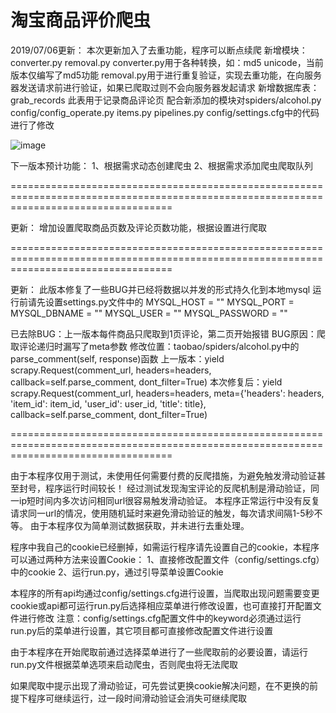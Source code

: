 淘宝商品评价爬虫
===============


2019/07/06更新：
本次更新加入了去重功能，程序可以断点续爬
新增模块：converter.py  removal.py
converter.py用于各种转换，如：md5  unicode，当前版本仅编写了md5功能
removal.py用于进行重复验证，实现去重功能，在向服务器发送请求前进行验证，如果已爬取过则不会向服务器发起请求
新增数据库表：grab_records
此表用于记录商品评论页
配合新添加的模块对spiders/alcohol.py  config/config_operate.py  items.py  pipelines.py  config/settings.cfg中的代码进行了修改

![image](https://github.com/cjy0630/taobao/blob/master/taobao/images/taobaoSpider.gif)

下一版本预计功能：
1、根据需求动态创建爬虫
2、根据需求添加爬虫爬取队列

========================================================================================================================================

更新：
增加设置爬取商品页数及评论页数功能，根据设置进行爬取

========================================================================================================================================

更新：
此版本修复了一些BUG并已经将数据以并发的形式持久化到本地mysql
运行前请先设置settings.py文件中的
MYSQL_HOST = ""
MYSQL_PORT = 
MYSQL_DBNAME = ""
MYSQL_USER = ""
MYSQL_PASSWORD = ""

已去除BUG：上一版本每件商品只爬取到1页评论，第二页开始报错
BUG原因：爬取评论递归时漏写了meta参数
修改位置：taobao/spiders/alcohol.py中的parse_comment(self, response)函数
上一版本：yield scrapy.Request(comment_url, headers=headers, callback=self.parse_comment, dont_filter=True)
本次修复后：yield scrapy.Request(comment_url, headers=headers, meta={'headers': headers, 'item_id': item_id, 'user_id': user_id, 'title': title}, callback=self.parse_comment, dont_filter=True)

========================================================================================================================================

由于本程序仅用于测试，未使用任何需要付费的反爬措施，为避免触发滑动验证甚至封号，程序运行时间较长！
经过测试发现淘宝评论的反爬机制是滑动验证，同一ip短时间内多次访问相同url很容易触发滑动验证。
本程序正常运行中没有反复请求同一url的情况，使用随机延时来避免滑动验证的触发，每次请求间隔1-5秒不等。
由于本程序仅为简单测试数据获取，并未进行去重处理。

程序中我自己的cookie已经删掉，如需运行程序请先设置自己的cookie，本程序可以通过两种方法来设置Cookie：
1、直接修改配置文件（config/settings.cfg）中的cookie
2、运行run.py，通过引导菜单设置Cookie

本程序的所有api均通过config/settings.cfg进行设置，当爬取出现问题需要变更cookie或api都可运行run.py后选择相应菜单进行修改设置，也可直接打开配置文件进行修改
注意：config/settings.cfg配置文件中的keyword必须通过运行run.py后的菜单进行设置，其它项目都可直接修改配置文件进行设置

由于本程序在开始爬取前通过选择菜单进行了一些爬取前的必要设置，请运行run.py文件根据菜单选项来启动爬虫，否则爬虫将无法爬取

如果爬取中提示出现了滑动验证，可先尝试更换cookie解决问题，在不更换的前提下程序可继续运行，过一段时间滑动验证会消失可继续爬取
